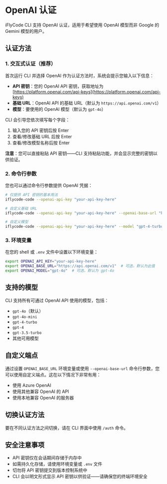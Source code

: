 # OpenAI 认证

iFlyCode CLI 支持 OpenAI 认证，适用于希望使用 OpenAI 模型而非 Google 的 Gemini 模型的用户。

## 认证方法

### 1. 交互式认证（推荐）

首次运行 CLI 并选择 OpenAI 作为认证方法时，系统会提示您输入以下信息：

- **API 密钥**：您的 OpenAI API 密钥，获取地址为 [https://platform.openai.com/api-keys](https://platform.openai.com/api-keys)
- **基础 URL**：OpenAI API 的基础 URL（默认为 `https://api.openai.com/v1`）
- **模型**：要使用的 OpenAI 模型（默认为 `gpt-4o`）

CLI 会引导您依次填写每个字段：

1. 输入您的 API 密钥后按 Enter
2. 查看/修改基础 URL 后按 Enter
3. 查看/修改模型名称后按 Enter

**注意**：您可以直接粘贴 API 密钥——CLI 支持粘贴功能，并会显示完整的密钥以供验证。

### 2. 命令行参数

您也可以通过命令行参数提供 OpenAI 凭据：

```bash
# 仅提供 API 密钥的基本用法
iflycode-code --openai-api-key "your-api-key-here"

# 自定义基础 URL
iflycode-code --openai-api-key "your-api-key-here" --openai-base-url "https://your-custom-endpoint.com/v1"

# 自定义模型
iflycode-code --openai-api-key "your-api-key-here" --model "gpt-4-turbo"
```

### 3. 环境变量

在您的 shell 或 `.env` 文件中设置以下环境变量：

```bash
export OPENAI_API_KEY="your-api-key-here"
export OPENAI_BASE_URL="https://api.openai.com/v1"  # 可选，默认为此值
export OPENAI_MODEL="gpt-4o"  # 可选，默认为 gpt-4o
```

## 支持的模型

CLI 支持所有可通过 OpenAI API 使用的模型，包括：

- `gpt-4o`（默认）
- `gpt-4o-mini`
- `gpt-4-turbo`
- `gpt-4`
- `gpt-3.5-turbo`
- 其他可用模型

## 自定义端点

通过设置 `OPENAI_BASE_URL` 环境变量或使用 `--openai-base-url` 命令行参数，您可以使用自定义端点。这在以下情况下非常有用：

- 使用 Azure OpenAI
- 使用其他兼容 OpenAI 的 API
- 使用本地兼容 OpenAI 的服务器

## 切换认证方法

要在不同认证方法之间切换，请在 CLI 界面中使用 `/auth` 命令。

## 安全注意事项

- API 密钥仅在会话期间存储于内存中
- 如需持久化存储，请使用环境变量或 `.env` 文件
- 切勿将 API 密钥提交到版本控制系统中
- CLI 会以明文形式显示 API 密钥以供验证——请确保您的终端环境安全